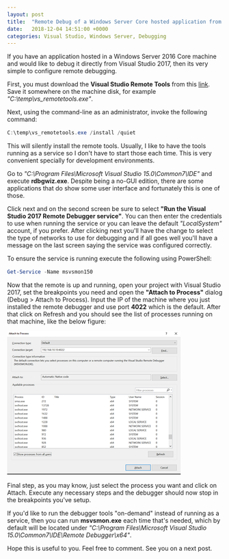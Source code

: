 ```yaml
---
layout: post
title:  "Remote Debug of a Windows Server Core hosted application from VS 2017"
date:   2018-12-04 14:51:00 +0000
categories: Visual Studio, Windows Server, Debugging
---
```

If you have an application hosted in a Windows Server 2016 Core machine and would like to debug it directly from Visual Studio 2017, then its very simple to configure remote debugging.

First, you must download the **Visual Studio Remote Tools** from this [link](https://visualstudio.microsoft.com/downloads/?q=remote+tools#remote-tools-for-visual-studio-2017). Save it somewhere on the machine disk, for example *"C:\temp\vs_remotetools.exe"*.

Next, using the command-line as an administrator, invoke the following command:

``` powershell
C:\temp\vs_remotetools.exe /install /quiet
```

This will silently install the remote tools. Usually, I like to have the tools running as a service so I don't have to start those each time. This is very convenient specially for development environments.

Go to *"C:\Program Files\Microsoft Visual Studio 15.0\Common7\IDE"* and execute **rdbgwiz.exe**. Despite being a no-GUI edition, there are some applications that do show some user interface and fortunately this is one of those.

Click next and on the second screen be sure to select **"Run the Visual Studio 2017 Remote Debugger service"**. You can then enter the credentials to use when running the service or you can leave the default *"LocalSystem"* account, if you prefer. After clicking next you'll have the change to select the type of networks to use for debugging and if all goes well you'll have a message on the last screen saying the service was configured correctly.

To ensure the service is running execute the following using PowerShell:

``` powershell
Get-Service -Name msvsmon150
```

Now that the remote is up and running, open your project with Visual Studio 2017, set the breakpoints you need and open the **"Attach to Process"** dialog (Debug > Attach to Process). Input the IP of the machine where you just installed the remote debugger and use port **4022** which is the default. After that click on Refresh and you should see the list of processes running on that machine, like the below figure:

![Visual Studio - Attach to Process dialog](/assets/img/vs_attach_to_process.png)

Final step, as you may know, just select the process you want and click on Attach. Execute any necessary steps and the debugger should now stop in the breakpoints you've setup.

If you'd like to run the debugger tools "on-demand" instead of running as a service, then you can run **msvsmon.exe** each time that's needed, which by default will be located under *"C:\Program Files\Microsoft Visual Studio 15.0\Common7\IDE\Remote Debugger\x64"*.

Hope this is useful to you. Feel free to comment. See you on a next post.
